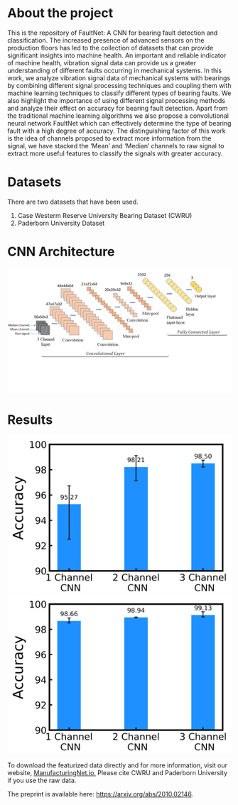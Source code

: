 # About the project
This is the repository of FaultNet: A CNN for bearing fault detection and classification.
The increased presence of advanced sensors on the production floors has led to the collection of datasets that can provide significant insights into machine health. An important and reliable indicator of machine health, vibration signal data can provide us a greater understanding of different faults occurring in mechanical systems. In this  work,  we analyze vibration signal data of mechanical systems with bearings by combining different signal processing techniques and coupling  them with machine  learning  techniques to  classify different  types  of  bearing  faults. We  also  highlight the  importance  of  using  different  signal processing methods and analyze their effect on accuracy for bearing fault detection. Apart from the traditional machine learning  algorithms  we  also  propose  a  convolutional  neural  network  FaultNet  which  can  effectively determine the type of bearing fault with a high degree of accuracy. The distinguishing factor of this work is the idea of channels proposed to extract more information from the signal, we have stacked the ‘Mean’ and ‘Median’ channels to raw signal to extract more useful features to classify the signals with greater accuracy.

# Datasets
There are two datasets that have been used. 
1. Case Westerm Reserve University Bearing Dataset (CWRU)
2. Paderborn University Dataset

# CNN Architecture
![](images/cnn.png)

# Results
![](images/results.png)
![](images/results_paderborn.png)


To download the featurized data directly and for more information, visit our website, [ManufacturingNet.io.](http://manufacturingnet.io/)
Please cite CWRU and Paderborn University if you use the raw data.





The preprint is available here: https://arxiv.org/abs/2010.02146.
